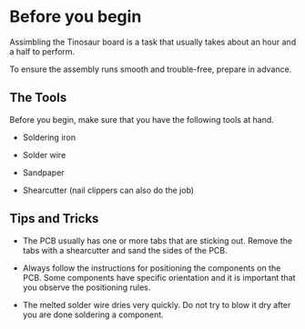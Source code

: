 # Before you begin



Assimbling the Tinosaur board is a task that usually takes about an hour and a half to perform. 



To ensure the assembly runs smooth and trouble-free, prepare in advance.



## The Tools

Before you begin, make sure that you have the following tools at hand.

* Soldering iron 
<!-- terminology-edit: soldering kit iron, sponge, etc. -->

* Solder wire

* Sandpaper

* Shearcutter (nail clippers can also do the job)




## Tips and Tricks

* The PCB usually has one or more tabs that are sticking out. Remove the tabs  with a shearcutter and sand the sides of the PCB.
<!-- acronyms-consider: all acronyms must be explained at the first place they appear-->


* Always follow the instructions for positioning the components on the PCB. Some components have specific orientation and it is important that you observe the positioning rules.
<!-- structure-consider: see where the orientation/positioning tips appear on the required places, i.e. at the beginning of every procedure -->


* The melted solder wire dries very quickly. Do not try to blow it dry after you are done soldering a component.






